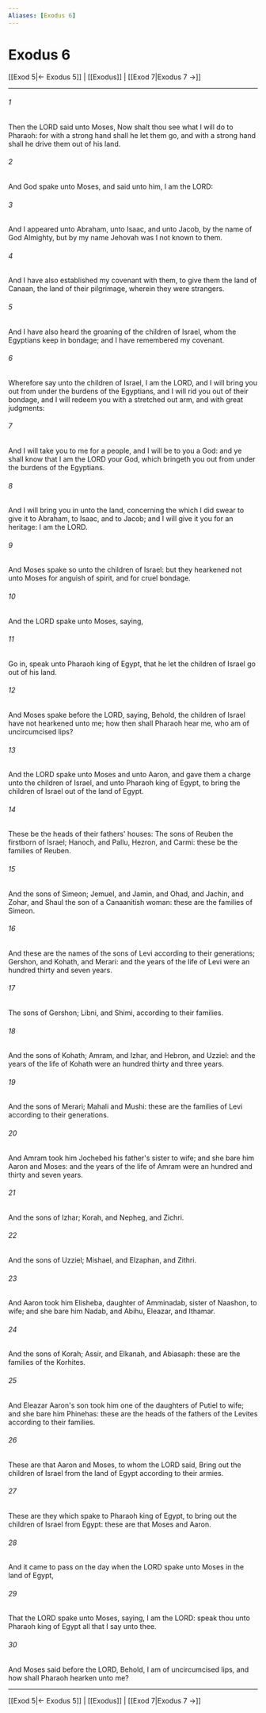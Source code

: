 ```yaml
---
Aliases: [Exodus 6]
---
```

# Exodus 6

[[Exod 5|← Exodus 5]] | [[Exodus]] | [[Exod 7|Exodus 7 →]]
***



###### 1 
Then the LORD said unto Moses, Now shalt thou see what I will do to Pharaoh: for with a strong hand shall he let them go, and with a strong hand shall he drive them out of his land. 

###### 2 
And God spake unto Moses, and said unto him, I am the LORD: 

###### 3 
And I appeared unto Abraham, unto Isaac, and unto Jacob, by the name of God Almighty, but by my name Jehovah was I not known to them. 

###### 4 
And I have also established my covenant with them, to give them the land of Canaan, the land of their pilgrimage, wherein they were strangers. 

###### 5 
And I have also heard the groaning of the children of Israel, whom the Egyptians keep in bondage; and I have remembered my covenant. 

###### 6 
Wherefore say unto the children of Israel, I am the LORD, and I will bring you out from under the burdens of the Egyptians, and I will rid you out of their bondage, and I will redeem you with a stretched out arm, and with great judgments: 

###### 7 
And I will take you to me for a people, and I will be to you a God: and ye shall know that I am the LORD your God, which bringeth you out from under the burdens of the Egyptians. 

###### 8 
And I will bring you in unto the land, concerning the which I did swear to give it to Abraham, to Isaac, and to Jacob; and I will give it you for an heritage: I am the LORD. 

###### 9 
And Moses spake so unto the children of Israel: but they hearkened not unto Moses for anguish of spirit, and for cruel bondage. 

###### 10 
And the LORD spake unto Moses, saying, 

###### 11 
Go in, speak unto Pharaoh king of Egypt, that he let the children of Israel go out of his land. 

###### 12 
And Moses spake before the LORD, saying, Behold, the children of Israel have not hearkened unto me; how then shall Pharaoh hear me, who am of uncircumcised lips? 

###### 13 
And the LORD spake unto Moses and unto Aaron, and gave them a charge unto the children of Israel, and unto Pharaoh king of Egypt, to bring the children of Israel out of the land of Egypt. 

###### 14 
These be the heads of their fathers' houses: The sons of Reuben the firstborn of Israel; Hanoch, and Pallu, Hezron, and Carmi: these be the families of Reuben. 

###### 15 
And the sons of Simeon; Jemuel, and Jamin, and Ohad, and Jachin, and Zohar, and Shaul the son of a Canaanitish woman: these are the families of Simeon. 

###### 16 
And these are the names of the sons of Levi according to their generations; Gershon, and Kohath, and Merari: and the years of the life of Levi were an hundred thirty and seven years. 

###### 17 
The sons of Gershon; Libni, and Shimi, according to their families. 

###### 18 
And the sons of Kohath; Amram, and Izhar, and Hebron, and Uzziel: and the years of the life of Kohath were an hundred thirty and three years. 

###### 19 
And the sons of Merari; Mahali and Mushi: these are the families of Levi according to their generations. 

###### 20 
And Amram took him Jochebed his father's sister to wife; and she bare him Aaron and Moses: and the years of the life of Amram were an hundred and thirty and seven years. 

###### 21 
And the sons of Izhar; Korah, and Nepheg, and Zichri. 

###### 22 
And the sons of Uzziel; Mishael, and Elzaphan, and Zithri. 

###### 23 
And Aaron took him Elisheba, daughter of Amminadab, sister of Naashon, to wife; and she bare him Nadab, and Abihu, Eleazar, and Ithamar. 

###### 24 
And the sons of Korah; Assir, and Elkanah, and Abiasaph: these are the families of the Korhites. 

###### 25 
And Eleazar Aaron's son took him one of the daughters of Putiel to wife; and she bare him Phinehas: these are the heads of the fathers of the Levites according to their families. 

###### 26 
These are that Aaron and Moses, to whom the LORD said, Bring out the children of Israel from the land of Egypt according to their armies. 

###### 27 
These are they which spake to Pharaoh king of Egypt, to bring out the children of Israel from Egypt: these are that Moses and Aaron. 

###### 28 
And it came to pass on the day when the LORD spake unto Moses in the land of Egypt, 

###### 29 
That the LORD spake unto Moses, saying, I am the LORD: speak thou unto Pharaoh king of Egypt all that I say unto thee. 

###### 30 
And Moses said before the LORD, Behold, I am of uncircumcised lips, and how shall Pharaoh hearken unto me?

***
[[Exod 5|← Exodus 5]] | [[Exodus]] | [[Exod 7|Exodus 7 →]]
